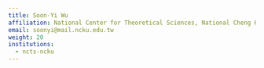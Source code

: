 ```yaml
---
title: Soon-Yi Wu
affiliation: National Center for Theoretical Sciences, National Cheng Kung University
email: soonyi@mail.ncku.edu.tw
weight: 20
institutions:
  - ncts-ncku
---
```

